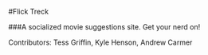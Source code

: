 #Flick Treck

###A socialized movie suggestions site. Get your nerd on!

Contributors: Tess Griffin, Kyle Henson, Andrew Carmer
